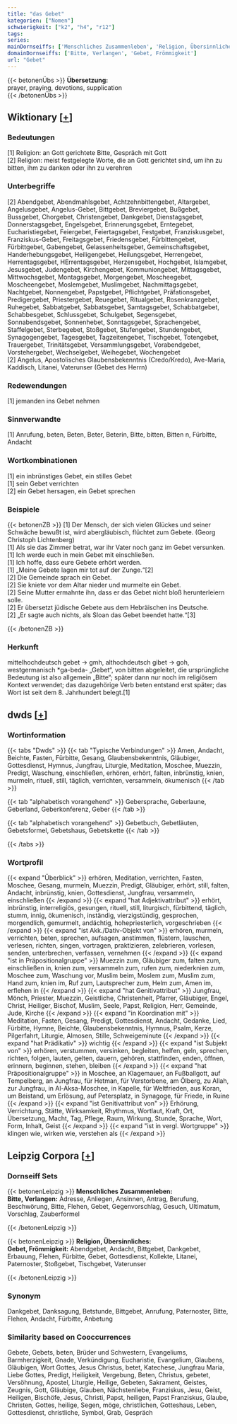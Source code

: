 ```yaml
---
title: "das Gebet"
kategorien: ["Nomen"]
schwierigkeit: ["k2", "h4", "r12"]
tags:
series:
mainDornseiffs: ['Menschliches Zusammenleben', 'Religion, Übersinnliches']
domainDornseiffs: ['Bitte, Verlangen', 'Gebet, Frömmigkeit']
url: "Gebet"
---
```


{{< betonenÜbs >}}
**Übersetzung:**  
prayer, praying, devotions, supplication  
{{< /betonenÜbs >}}

## Wiktionary [[+](https://de.wiktionary.org/wiki/Gebet)]

### Bedeutungen
[1] Religion: an Gott gerichtete Bitte, Gespräch mit Gott  
[2] Religion: meist festgelegte Worte, die an Gott gerichtet sind, um ihn zu bitten, ihm zu danken oder ihn zu verehren  

### Unterbegriffe
[2] Abendgebet, Abendmahlsgebet, Achtzehnbittengebet, Altargebet, Angelusgebet, Angelus-Gebet, Bittgebet, Breviergebet, Bußgebet, Bussgebet, Chorgebet, Christengebet, Dankgebet, Dienstagsgebet, Donnerstagsgebet, Engelsgebet, Erinnerungsgebet, Erntegebet, Eucharistiegebet, Feiergebet, Feiertagsgebet, Festgebet, Franziskusgebet, Franziskus-Gebet, Freitagsgebet, Friedensgebet, Fürbittengebet, Fürbittgebet, Gabengebet, Gelassenheitsgebet, Gemeinschaftsgebet, Handerhebungsgebet, Heiligengebet, Heilungsgebet, Herrengebet, Herrentagsgebet, HErrentagsgebet, Herzensgebet, Hochgebet, Islamgebet, Jesusgebet, Judengebet, Kirchengebet, Kommuniongebet, Mittagsgebet, Mittwochsgebet, Montagsgebet, Morgengebet, Moscheegebet, Moscheengebet, Moslemgebet, Muslimgebet, Nachmittagsgebet, Nachtgebet, Nonnengebet, Papstgebet, Pflichtgebet, Präfationsgebet, Predigergebet, Priestergebet, Reuegebet, Ritualgebet, Rosenkranzgebet, Ruhegebet, Sabbatgebet, Sabbatsgebet, Samtagsgebet, Schabbatgebet, Schabbesgebet, Schlussgebet, Schulgebet, Segensgebet, Sonnabendsgebet, Sonnenhebet, Sonntagsgebet, Sprachengebet, Staffelgebet, Sterbegebet, Stoßgebet, Stufengebet, Stundengebet, Synagogengebet, Tagesgebet, Tagzeitengebet, Tischgebet, Totengebet, Trauergebet, Trinitätsgebet, Versammlungsgebet, Vorabendgebet, Vorstehergebet, Wechselgebet, Weihegebet, Wochengebet  
[2] Angelus, Apostolisches Glaubensbekenntnis (Credo/Kredo), Ave-Maria, Kaddisch, Litanei, Vaterunser (Gebet des Herrn)  

### Redewendungen
[1] jemanden ins Gebet nehmen  

### Sinnverwandte
[1] Anrufung, beten, Beten, Beter, Beterin, Bitte, bitten, Bitten n, Fürbitte, Andacht  

### Wortkombinationen
[1] ein inbrünstiges Gebet, ein stilles Gebet  
[1] sein Gebet verrichten  
[2] ein Gebet hersagen, ein Gebet sprechen  

### Beispiele
{{< betonenZB >}}
[1] Der Mensch, der sich vielen Glückes und seiner Schwäche bewußt ist, wird abergläubisch, flüchtet zum Gebete. (Georg Christoph Lichtenberg)  
[1] Als sie das Zimmer betrat, war ihr Vater noch ganz im Gebet versunken.  
[1] Ich werde euch in mein Gebet mit einschließen.  
[1] Ich hoffe, dass eure Gebete erhört werden.  
[1] „Meine Gebete lagen mir tot auf der Zunge.“[2]  
[2] Die Gemeinde sprach ein Gebet.  
[2] Sie kniete vor dem Altar nieder und murmelte ein Gebet.  
[2] Seine Mutter ermahnte ihn, dass er das Gebet nicht bloß herunterleiern solle.  
[2] Er übersetzt jüdische Gebete aus dem Hebräischen ins Deutsche.  
[2] „Er sagte auch nichts, als Sloan das Gebet beendet hatte.“[3]  

{{< /betonenZB >}}
### Herkunft
mittelhochdeutsch gebet → gmh, althochdeutsch gibet → goh, westgermanisch *ga-beda- „Gebet“, von bitten abgeleitet, die ursprüngliche Bedeutung ist also allgemein „Bitte“; später dann nur noch im religiösem Kontext verwendet; das dazugehörige Verb beten entstand erst später; das Wort ist seit dem 8. Jahrhundert belegt.[1]  



## dwds [[+](https://www.dwds.de/wb/Gebet)]

### Wortinformation
{{< tabs "Dwds" >}}
{{< tab "Typische Verbindungen" >}}
Amen, Andacht, Beichte, Fasten, Fürbitte, Gesang, Glaubensbekenntnis, Gläubiger, Gottesdienst, Hymnus, Jungfrau, Liturgie, Meditation, Moschee, Muezzin, Predigt, Waschung, einschließen, erhören, erhört, falten, inbrünstig, knien, murmeln, rituell, still, täglich, verrichten, versammeln, ökumenisch
{{< /tab >}}

{{< tab "alphabetisch vorangehend" >}}
Gebersprache, Geberlaune, Geberland, Geberkonferenz, Geber
{{< /tab >}}

{{< tab "alphabetisch vorangehend" >}}
Gebetbuch, Gebetläuten, Gebetsformel, Gebetshaus, Gebetskette
{{< /tab >}}

{{< /tabs >}}

### Wortprofil
{{< expand "Überblick" >}} erhören, Meditation, verrichten, Fasten, Moschee, Gesang, murmeln, Muezzin, Predigt, Gläubiger, erhört, still, falten, Andacht, inbrünstig, knien, Gottesdienst, Jungfrau, versammeln, einschließen {{< /expand >}}
{{< expand "hat Adjektivattribut" >}} erhört, inbrünstig, interreligiös, gesungen, rituell, still, liturgisch, fürbittend, täglich, stumm, innig, ökumenisch, inständig, vierzigstündig, gesprochen, morgendlich, gemurmelt, andächtig, hohepriesterlich, vorgeschrieben {{< /expand >}}
{{< expand "ist Akk./Dativ-Objekt von" >}} erhören, murmeln, verrichten, beten, sprechen, aufsagen, anstimmen, flüstern, lauschen, verlesen, richten, singen, vortragen, praktizieren, zelebrieren, vorlesen, senden, unterbrechen, verfassen, vernehmen {{< /expand >}}
{{< expand "ist in Präpositionalgruppe" >}} Muezzin zum, Gläubiger zum, falten zum, einschließen in, knien zum, versammeln zum, rufen zum, niederknien zum, Moschee zum, Waschung vor, Muslim beim, Moslem zum, Muslim zum, Hand zum, knien im, Ruf zum, Lautsprecher zum, Helm zum, Amen im, erflehen in {{< /expand >}}
{{< expand "hat Genitivattribut" >}} Jungfrau, Mönch, Priester, Muezzin, Geistliche, Christenheit, Pfarrer, Gläubiger, Engel, Christ, Heiliger, Bischof, Muslim, Seele, Papst, Religion, Herr, Gemeinde, Jude, Kirche {{< /expand >}}
{{< expand "in Koordination mit" >}} Meditation, Fasten, Gesang, Predigt, Gottesdienst, Andacht, Gedanke, Lied, Fürbitte, Hymne, Beichte, Glaubensbekenntnis, Hymnus, Psalm, Kerze, Pilgerfahrt, Liturgie, Almosen, Stille, Schweigeminute {{< /expand >}}
{{< expand "hat Prädikativ" >}} wichtig {{< /expand >}}
{{< expand "ist Subjekt von" >}} erhören, verstummen, versinken, begleiten, helfen, geln, sprechen, richten, folgen, lauten, gelten, dauern, gehören, stattfinden, enden, öffnen, erinnern, beginnen, stehen, bleiben {{< /expand >}}
{{< expand "hat Präpositionalgruppe" >}} in Moschee, an Klagemauer, an Fußballgott, auf Tempelberg, an Jungfrau, für Hetman, für Verstorbene, am Ölberg, zu Allah, zur Jungfrau, in Al-Aksa-Moschee, in Kapelle, für Weltfrieden, aus Koran, um Beistand, um Erlösung, auf Petersplatz, in Synagoge, für Friede, in Ruine {{< /expand >}}
{{< expand "ist Genitivattribut von" >}} Erhörung, Verrichtung, Stätte, Wirksamkeit, Rhythmus, Wortlaut, Kraft, Ort, Übersetzung, Macht, Tag, Pflege, Raum, Wirkung, Stunde, Sprache, Wort, Form, Inhalt, Geist {{< /expand >}}
{{< expand "ist in vergl. Wortgruppe" >}} klingen wie, wirken wie, verstehen als {{< /expand >}}

## Leipzig Corpora [[+](https://corpora.uni-leipzig.de/en/res?word=Gebet&corpusId=deu_newscrawl-public_2018)]

### Dornseiff Sets
{{< betonenLeipzig >}}
**Menschliches Zusammenleben:**  
**Bitte, Verlangen:** Adresse, Anliegen, Ansinnen, Antrag, Berufung, Beschwörung, Bitte, Flehen, Gebet, Gegenvorschlag, Gesuch, Ultimatum, Vorschlag, Zauberformel  

{{< /betonenLeipzig >}}


{{< betonenLeipzig >}}
**Religion, Übersinnliches:**  
**Gebet, Frömmigkeit:** Abendgebet, Andacht, Bittgebet, Dankgebet, Erbauung, Flehen, Fürbitte, Gebet, Gottesdienst, Kollekte, Litanei, Paternoster, Stoßgebet, Tischgebet, Vaterunser  

{{< /betonenLeipzig >}}

### Synonym
Dankgebet, Danksagung, Betstunde, Bittgebet, Anrufung, Paternoster, Bitte, Flehen, Andacht, Fürbitte, Anbetung


### Similarity based on Cooccurrences
Gebete, Gebets, beten, Brüder und Schwestern, Evangeliums, Barmherzigkeit, Gnade, Verkündigung, Eucharistie, Evangelium, Glaubens, Gläubigen, Wort Gottes, Jesus Christus, betet, Katechese, Jungfrau Maria, Liebe Gottes, Predigt, Heiligkeit, Vergebung, Beten, Christus, gebetet, Versöhnung, Apostel, Liturgie, Heilige, Gebeten, Sakrament, Geistes, Zeugnis, Gott, Gläubige, Glauben, Nächstenliebe, Franziskus, Jesu, Geist, Heiligen, Bischöfe, Jesus, Christi, Papst, heiligen, Papst Franziskus, Glaube, Christen, Gottes, heilige, Segen, möge, christlichen, Gotteshaus, Leben, Gottesdienst, christliche, Symbol, Grab, Gespräch

